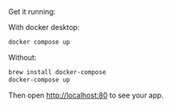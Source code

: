 Get it running:

With docker desktop:
```bash
docker compose up
```

Without:

```bash
brew install docker-compose
docker-compose up
```

Then open [http://localhost:80](http://localhost:80) to see your app.
